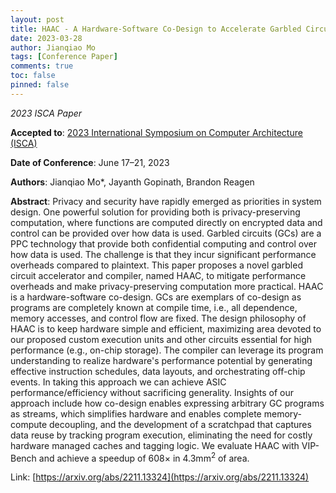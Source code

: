 ```yaml
---
layout: post
title: HAAC - A Hardware-Software Co-Design to Accelerate Garbled Circuits
date: 2023-03-28
author: Jianqiao Mo
tags: [Conference Paper]
comments: true
toc: false
pinned: false
---
```

_2023 ISCA Paper_

**Accepted to**:
[2023 International Symposium on Computer Architecture (ISCA)](https://www.iscaconf.org/isca2023/program/) 

**Date of Conference**: June 17–21, 2023

**Authors**: Jianqiao Mo*, Jayanth Gopinath, Brandon Reagen

**Abstract**:
Privacy and security have rapidly emerged as priorities in system design. 
One powerful solution for providing both is privacy-preserving computation, where functions are computed directly on encrypted data and control can be provided over how data is used. 
Garbled circuits (GCs) are a PPC technology that provide both confidential computing and control over how data is used. 
The challenge is that they incur significant performance overheads compared to plaintext. 
This paper proposes a novel garbled circuit accelerator and compiler, named HAAC, to mitigate performance overheads and make privacy-preserving computation more practical. 
HAAC is a hardware-software co-design. 
GCs are exemplars of co-design as programs are completely known at compile time, i.e., all dependence, memory accesses, and control flow are fixed. 
The design philosophy of HAAC is to keep hardware simple and efficient, maximizing area devoted to our proposed custom execution units and other circuits essential for high performance (e.g., on-chip storage). 
The compiler can leverage its program understanding to realize hardware's performance potential by generating effective instruction schedules, data layouts, and orchestrating off-chip events. 
In taking this approach we can achieve ASIC performance/efficiency without sacrificing generality. 
Insights of our approach include how co-design enables expressing arbitrary GC programs as streams, which simplifies hardware and enables complete memory-compute decoupling, and the development of a scratchpad that captures data reuse by tracking program execution, eliminating the need for costly hardware managed caches and tagging logic. 
We evaluate HAAC with VIP-Bench and achieve a speedup of 608× in 4.3mm<sup>2</sup> of area.

Link: [https://arxiv.org/abs/2211.13324](https://arxiv.org/abs/2211.13324)
